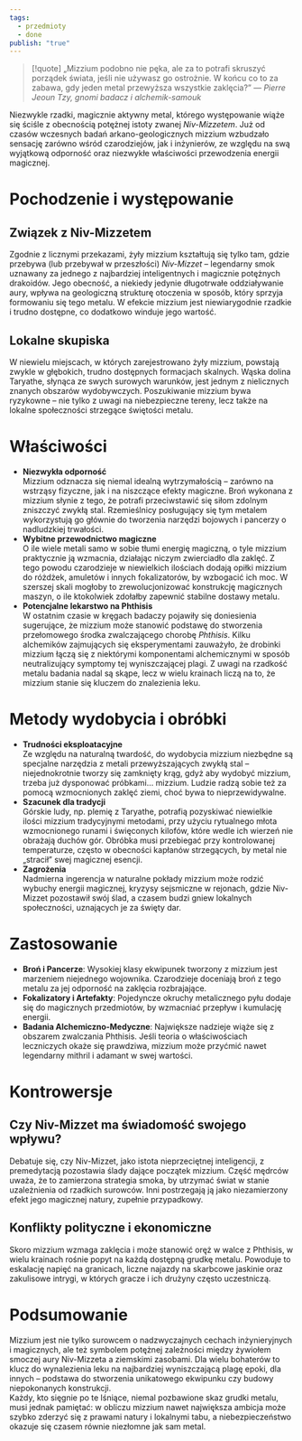```yaml
---
tags:
  - przedmioty
  - done
publish: "true"
---
```

> [!quote] „Mizzium podobno nie pęka, ale za to potrafi skruszyć porządek świata, jeśli nie używasz go ostrożnie. W końcu co to za zabawa, gdy jeden metal przewyższa wszystkie zaklęcia?”
>  — _Pierre Jeoun Tzy, gnomi badacz i alchemik-samouk_

Niezwykle rzadki, magicznie aktywny metal, którego występowanie wiąże się ściśle z obecnością potężnej istoty zwanej _Niv-Mizzetem_. Już od czasów wczesnych badań arkano-geologicznych mizzium wzbudzało sensację zarówno wśród czarodziejów, jak i inżynierów, ze względu na swą wyjątkową odporność oraz niezwykłe właściwości przewodzenia energii magicznej.
# Pochodzenie i występowanie
## Związek z Niv-Mizzetem
Zgodnie z licznymi przekazami, żyły mizzium kształtują się tylko tam, gdzie przebywa (lub przebywał w przeszłości) _Niv-Mizzet_ – legendarny smok uznawany za jednego z najbardziej inteligentnych i magicznie potężnych drakoidów. Jego obecność, a niekiedy jedynie długotrwałe oddziaływanie aury, wpływa na geologiczną strukturę otoczenia w sposób, który sprzyja formowaniu się tego metalu. W efekcie mizzium jest niewiarygodnie rzadkie i trudno dostępne, co dodatkowo winduje jego wartość.
## Lokalne skupiska
W niewielu miejscach, w których zarejestrowano żyły mizzium, powstają zwykle w głębokich, trudno dostępnych formacjach skalnych. Wąska dolina Taryathe, słynąca ze swych surowych warunków, jest jednym z nielicznych znanych obszarów wydobywczych. Poszukiwanie mizzium bywa ryzykowne – nie tylko z uwagi na niebezpieczne tereny, lecz także na lokalne społeczności strzegące świętości metalu.
# Właściwości
- **Niezwykła odporność**  
    Mizzium odznacza się niemal idealną wytrzymałością – zarówno na wstrząsy fizyczne, jak i na niszczące efekty magiczne. Broń wykonana z mizzium słynie z tego, że potrafi przeciwstawić się siłom zdolnym zniszczyć zwykłą stal. Rzemieślnicy posługujący się tym metalem wykorzystują go głównie do tworzenia narzędzi bojowych i pancerzy o nadludzkiej trwałości.
- **Wybitne przewodnictwo magiczne**  
    O ile wiele metali samo w sobie tłumi energię magiczną, o tyle mizzium praktycznie ją wzmacnia, działając niczym zwierciadło dla zaklęć. Z tego powodu czarodzieje w niewielkich ilościach dodają opiłki mizzium do różdżek, amuletów i innych fokalizatorów, by wzbogacić ich moc. W szerszej skali mogłoby to zrewolucjonizować konstrukcję magicznych maszyn, o ile ktokolwiek zdołałby zapewnić stabilne dostawy metalu.
- **Potencjalne lekarstwo na Phthisis**  
    W ostatnim czasie w kręgach badaczy pojawiły się doniesienia sugerujące, że mizzium może stanowić podstawę do stworzenia przełomowego środka zwalczającego chorobę _Phthisis_. Kilku alchemików zajmujących się eksperymentami zauważyło, że drobinki mizzium łączą się z niektórymi komponentami alchemicznymi w sposób neutralizujący symptomy tej wyniszczającej plagi. Z uwagi na rzadkość metalu badania nadal są skąpe, lecz w wielu krainach liczą na to, że mizzium stanie się kluczem do znalezienia leku.
# Metody wydobycia i obróbki
- **Trudności eksploatacyjne**  
    Ze względu na naturalną twardość, do wydobycia mizzium niezbędne są specjalne narzędzia z metali przewyższających zwykłą stal – niejednokrotnie tworzy się zamknięty krąg, gdyż aby wydobyć mizzium, trzeba już dysponować próbkami… mizzium. Ludzie radzą sobie też za pomocą wzmocnionych zaklęć ziemi, choć bywa to nieprzewidywalne.
- **Szacunek dla tradycji**  
    Górskie ludy, np. plemię z Taryathe, potrafią pozyskiwać niewielkie ilości mizzium tradycyjnymi metodami, przy użyciu rytualnego młota wzmocnionego runami i święconych kilofów, które wedle ich wierzeń nie obrażają duchów gór. Obróbka musi przebiegać przy kontrolowanej temperaturze, często w obecności kapłanów strzegących, by metal nie „stracił” swej magicznej esencji.
- **Zagrożenia**  
    Nadmierna ingerencja w naturalne pokłady mizzium może rodzić wybuchy energii magicznej, kryzysy sejsmiczne w rejonach, gdzie Niv-Mizzet pozostawił swój ślad, a czasem budzi gniew lokalnych społeczności, uznających je za święty dar.
# Zastosowanie
- **Broń i Pancerze**: Wysokiej klasy ekwipunek tworzony z mizzium jest marzeniem niejednego wojownika. Czarodzieje doceniają broń z tego metalu za jej odporność na zaklęcia rozbrajające.
- **Fokalizatory i Artefakty**: Pojedyncze okruchy metalicznego pyłu dodaje się do magicznych przedmiotów, by wzmacniać przepływ i kumulację energii.
- **Badania Alchemiczno-Medyczne**: Największe nadzieje wiąże się z obszarem zwalczania Phthisis. Jeśli teoria o właściwościach leczniczych okaże się prawdziwa, mizzium może przyćmić nawet legendarny mithril i adamant w swej wartości.
# Kontrowersje
## Czy Niv-Mizzet ma świadomość swojego wpływu?
Debatuje się, czy Niv-Mizzet, jako istota nieprzeciętnej inteligencji, z premedytacją pozostawia ślady dające początek mizzium. Część mędrców uważa, że to zamierzona strategia smoka, by utrzymać świat w stanie uzależnienia od rzadkich surowców. Inni postrzegają ją jako niezamierzony efekt jego magicznej natury, zupełnie przypadkowy.
## Konflikty polityczne i ekonomiczne
Skoro mizzium wzmaga zaklęcia i może stanowić oręż w walce z Phthisis, w wielu krainach rośnie popyt na każdą dostępną grudkę metalu. Powoduje to eskalację napięć na granicach, liczne najazdy na skarbcowe jaskinie oraz zakulisowe intrygi, w których gracze i ich drużyny często uczestniczą.
# Podsumowanie
Mizzium jest nie tylko surowcem o nadzwyczajnych cechach inżynieryjnych i magicznych, ale też symbolem potężnej zależności między żywiołem smoczej aury Niv-Mizzeta a ziemskimi zasobami. Dla wielu bohaterów to klucz do wynalezienia leku na najbardziej wyniszczającą plagę epoki, dla innych – podstawa do stworzenia unikatowego ekwipunku czy budowy niepokonanych konstrukcji.  
Każdy, kto sięgnie po te lśniące, niemal pozbawione skaz grudki metalu, musi jednak pamiętać: w obliczu mizzium nawet największa ambicja może szybko zderzyć się z prawami natury i lokalnymi tabu, a niebezpieczeństwo okazuje się czasem równie niezłomne jak sam metal.